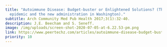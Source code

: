 ```yaml
---
title: "Autoimmune Disease: Budget-buster or Enlightened Solutions? (The coming
  epidemic and the new administration in Washington)."
subtitle: Arch Community Med Pub Health 2017;3(1):32-40.
description: J.E. Beecham and S. Seneff.
image: /img/uploads/screen-shot-2020-07-05-at-6.22.53-pm.png
link: https://www.peertechz.com/articles/autoimmune-disease-budget-buster-or-enlightened-solutions-the-coming-epidemic-and-the-new-administration-in-washington.pdf
priority: 10
---
```

